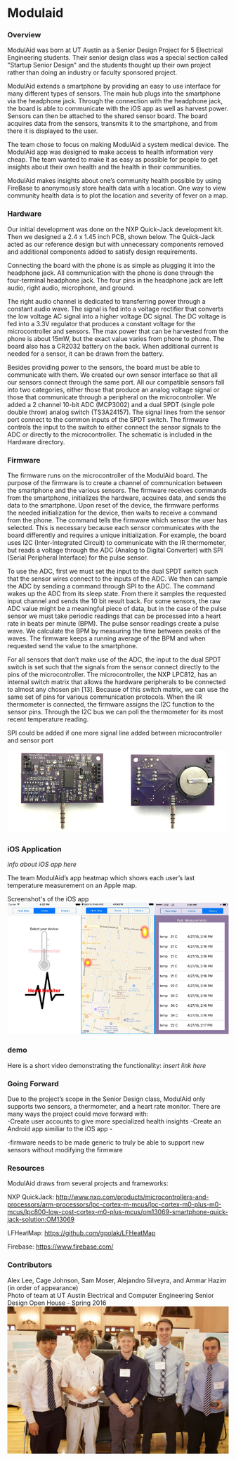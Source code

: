 # Modulaid

### Overview
ModulAid was born at UT Austin as a Senior Design Project for 5 Electrical Engineering students. Their senior design class was a special section called "Startup Senior Design" and the students thought up their own project rather than doing an industry or faculty sponsored project.

ModulAid extends a smartphone by providing an easy to use interface for many different types of sensors. The main hub plugs into the smartphone via the headphone jack. Through the connection with the headphone jack, the board is able to communicate with the iOS app as well as harvest power. Sensors can then be attached to the shared sensor board. The board acquires data from the sensors, transmits it to the smartphone, and from there it is displayed to the user.

The team chose to focus on making ModulAid a system medical device. The ModulAid app was designed to make access to health information very cheap. The team wanted to make it as easy as possible for people to get insights about their own health and the health in their communities. 

ModulAid makes insights about one’s community health possible by using FireBase to anonymously store health data with a location. One way to view community health data is to plot the location and severity of fever on a map. 

### Hardware
Our initial development was done on the NXP Quick-Jack development kit. Then we designed a 2.4 x 1.45 inch PCB, shown below. The Quick-Jack acted as our reference design but with unnecessary components removed and additional components added to satisfy design requirements.

Connecting the board with the phone is as simple as plugging it into the headphone jack. All communication with the phone is done through the four-terminal headphone jack. The four pins in the headphone jack are left audio, right audio, microphone, and ground.

The right audio channel is dedicated to transferring power through a constant audio wave. The signal is fed into a voltage rectifier that converts the low voltage AC signal into a higher voltage DC signal. The DC voltage is fed into a 3.3V regulator that produces a constant voltage for the microcontroller and sensors. The max power that can be harvested from the phone is about 15mW, but the exact value varies from phone to phone. The board also has a CR2032 battery on the back. When additional current is needed for a sensor, it can be drawn from the battery.

Besides providing power to the sensors, the board must be able to communicate with them. We created our own sensor interface so that all our sensors connect through the same port. All our compatible sensors fall into two categories, either those that produce an analog voltage signal or those that communicate through a peripheral on the microcontroller. We added a 2 channel 10-bit ADC (MCP3002) and a dual SPDT (single pole double throw) analog switch (TS3A24157). The signal lines from the sensor port connect to the common inputs of the SPDT switch. The firmware controls the input to the switch to either connect the sensor signals to the ADC or directly to the microcontroller. The schematic is included in the Hardware directory.

### Firmware
The firmware runs on the microcontroller of the ModulAid board. The purpose of the firmware is to create a channel of communication between the smartphone and the various sensors. The firmware receives commands from the smartphone, initializes the hardware, acquires data, and sends the data to the smartphone. Upon reset of the device, the firmware performs the needed initialization for the device, then waits to receive a command from the phone. The command tells the firmware which sensor the user has selected. This is necessary because each sensor communicates with the board differently and requires a unique initialization. For example, the board uses I2C (Inter-Integrated Circuit) to communicate with the IR thermometer, but reads a voltage through the ADC (Analog to Digital Converter) with SPI (Serial Peripheral Interface) for the pulse sensor.

To use the ADC, first we must set the input to the dual SPDT switch such that the sensor wires connect to the inputs of the ADC. We then can sample the ADC by sending a command through SPI to the ADC. The command wakes up the ADC from its sleep state. From there it samples the requested input channel and sends the 10 bit result back. For some sensors, the raw ADC value might be a meaningful piece of data, but in the case of the pulse sensor we must take periodic readings that can be processed into a heart rate in beats per minute (BPM). The pulse sensor readings create a pulse wave. We calculate the BPM by measuring the time between peaks of the waves. The firmware keeps a running average of the BPM and when requested send the value to the smartphone.

For all sensors that don’t make use of the ADC, the input to the dual SPDT switch is set such that the signals from the sensor connect directly to the pins of the microcontroller. The microcontroller, the NXP LPC812, has an internal switch matrix that allows the hardware peripherals to be connected to almost any chosen pin [13]. Because of this switch matrix, we can use the same set of pins for various communication protocols. When the IR thermometer is connected, the firmware assigns the I2C function to the sensor pins. Through the I2C bus we can poll the thermometer for its most recent temperature reading.

SPI could be added if one more signal line added between microcontroller and sensor port

![alt tag](images/PCB_combo.png)

### iOS Application
*info about iOS app here*

The team ModulAid’s app heatmap which shows each user’s last temperature measurement on an Apple map.

Screenshot's of the iOS app
![alt tag](images/screenshot_combo.png)


### demo
Here is a short video demonstrating the functionality: *insert link here*

### Going Forward
Due to the project’s scope in the Senior Design class, ModulAid only supports two sensors, a thermometer, and a heart rate monitor. There are many ways the project could move forward with:   
	-Create user accounts to give more specialized health insights
	-Create an Android app similiar to the iOS app
	-

-firmware needs to be made generic to truly be able to support new sensors without modifying the firmware

### Resources
ModulAid draws from several projects and frameworks:

NXP QuickJack: http://www.nxp.com/products/microcontrollers-and-processors/arm-processors/lpc-cortex-m-mcus/lpc-cortex-m0-plus-m0-mcus/lpc800-low-cost-cortex-m0-plus-mcus/om13069-smartphone-quick-jack-solution:OM13069

LFHeatMap: https://github.com/gpolak/LFHeatMap

Firebase: https://www.firebase.com/

### Contributors 
Alex Lee, Cage Johnson, Sam Moser, Alejandro Silveyra, and Ammar Hazim (in order of appearance)    
Photo of team at UT Austin Electrical and Computer Engineering Senior Design Open House - Spring 2016
![alt tag](images/team.jpg)


